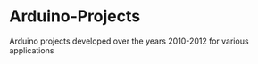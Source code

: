 Arduino-Projects
================

Arduino projects developed over the years 2010-2012 for various applications
